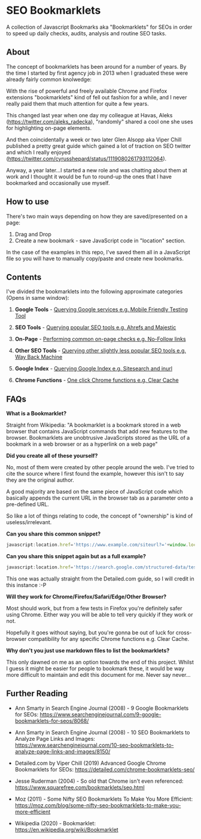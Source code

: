 # SEO Bookmarklets
A collection of Javascript Bookmarks aka "Bookmarklets" for SEOs in order to speed up daily checks, audits, analysis and routine SEO tasks.

## About

The concept of bookmarklets has been around for a number of years. By the time I started by first agency job in 2013 when I graduated these were already fairly common knolwedge:

With the rise of powerful and freely available Chrome and Firefox extensions "bookmarklets" kind of fell out fashion for a while, and I never really paid them that much attention for quite a few years. 

This changed last year when one day my colleague at Havas, Aleks (https://twitter.com/aleks_radecka), "randomly" shared a cool one she uses for highlighting on-page elements.

And then coincidentally a week or two later Glen Alsopp aka Viper Chill published a pretty great guide which gained a lot of traction on SEO twitter and which I really enjoyed (https://twitter.com/cyrusshepard/status/1119080261793112064).

Anyway, a year later...I started a new role and was chatting about them at work and I thought it would be fun to round-up the ones that I have bookmarked and occasionally use myself.

## How to use

There's two main ways depending on how they are saved/presented on a page:

1. Drag and Drop
2. Create a new bookmark - save JavaScript code in "location" section.

In the case of the examples in this repo, I've saved them all in a JavaScript file so you will have to manually copy/paste and create new bookmarks.

## Contents

I've divided the bookmarklets into the following approximate categories (Opens in same window):

1. **Google Tools** - [Querying Google services e.g. Mobile Friendly Testing Tool](https://github.com/nicksamuel/seo-bookmarklets/blob/master/google-tools.js)

2. **SEO Tools** - [Querying popular SEO tools e.g. Ahrefs and Majestic](https://github.com/nicksamuel/seo-bookmarklets/blob/master/seo-tools.js)

3. **On-Page** - [Performing common on-page checks e.g. No-Follow links](https://github.com/nicksamuel/seo-bookmarklets/blob/master/on-page.js)

4. **Other SEO Tools** - [Querying other slightly less popular SEO tools e.g. Way Back Machine](https://github.com/nicksamuel/seo-bookmarklets/blob/master/other.js)

5. **Google Index** - [Querying Google Index e.g. Sitesearch and inurl](https://github.com/nicksamuel/seo-bookmarklets/blob/master/google-index.js)

6. **Chrome Functions** - [One click Chrome functions e.g. Clear Cache](https://github.com/nicksamuel/seo-bookmarklets/blob/master/chrome-functions)

## FAQs

**What is a Bookmarklet?**

Straight from Wikipedia: "A bookmarklet is a bookmark stored in a web browser that contains JavaScript commands that add new features to the browser. Bookmarklets are unobtrusive JavaScripts stored as the URL of a bookmark in a web browser or as a hyperlink on a web page"

**Did you create all of these yourself?**

No, most of them were created by other people around the web. I've tried to cite the source where I first found the example, however this isn't to say they are the original author.

A good majority are based on the same piece of JavaScript code which basically appends the current URL in the browser tab as a parameter onto a pre-defined URL.

So like a lot of things relating to code, the concept of "ownership" is kind of useless/irrelevant.

**Can you share this common snippet?**

```javascript
javascript:location.href='https://www.example.com/siteurl?='+window.location
```

**Can you share this snippet again but as a full example?**

```javascript
javascript:location.href='https://search.google.com/structured-data/testing-tool/u/0/#url='+window.location
```

This one was actually straight from the Detailed.com guide, so I will credit in this instance :-P

**Will they work for Chrome/Firefox/Safari/Edge/Other Browser?**

Most should work, but from a few tests in Firefox you're definitely safer using Chrome. Either way you will be able to tell very quickly if they work or not.

Hopefully it goes without saying, but you're gonna be out of luck for cross-browser compatibility for any specific Chrome functions e.g. Clear Cache.

**Why don't you just use markdown files to list the bookmarklets?**

This only dawned on me as an option towards the end of this project. Whilst I guess it might be easier for people to bookmark these, it would be way more difficult to maintain and edit this document for me. Never say never...

## Further Reading

- Ann Smarty in Search Engine Journal (2008) - 9 Google Bookmarklets for SEOs: https://www.searchenginejournal.com/9-google-bookmarklets-for-seos/8068/

- Ann Smarty in Search Engine Journal (2008) - 10 SEO Bookmarklets to Analyze Page Links and Images: https://www.searchenginejournal.com/10-seo-bookmarklets-to-analyze-page-links-and-images/8150/

- Detailed.com by Viper Chill (2019) Advanced Google Chrome Bookmarklets for SEOs: https://detailed.com/chrome-bookmarklets-seo/

- Jesse Ruderman (2004) - So old that Chrome isn't even referenced: https://www.squarefree.com/bookmarklets/seo.html

- Moz (2011) - Some Nifty SEO Bookmarklets To Make You More Efficient: https://moz.com/blog/some-nifty-seo-bookmarklets-to-make-you-more-efficient  

- Wikipedia (2020) - Bookmarklet: https://en.wikipedia.org/wiki/Bookmarklet
